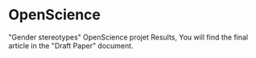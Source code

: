 # OpenScience
"Gender stereotypes" OpenScience projet Results,
You will find the final article in the "Draft Paper" document. 
